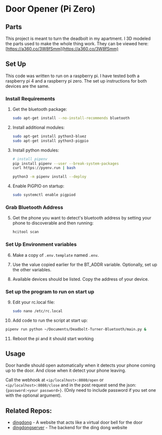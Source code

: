# Door Opener (Pi Zero)

## Parts

This project is meant to turn the deadbolt in my apartment. I 3D modeled the
parts used to make the whole thing work. They can be viewed here:
[https://a360.co/3W8fSmm](https://a360.co/3W8fSmm)

## Set Up

This code was written to run on a raspberry pi. I have tested both a raspberry pi 4 and a raspberry pi zero. The set up instructions for both devices are the same.

### Install Requirements

1. Get the bluetooth package:

   ```sh
   sudo apt-get install --no-install-recommends bluetooth
   ```

2. Install additional modules:

   ```sh
   sudo apt-get install python3-bluez
   sudo apt-get install python3-pigpio
   ```

3. Install python modules:

   ```sh
   # install pipenv
   pip install pipenv --user --break-system-packages
   curl https://pyenv.run | bash

   python3 -m pipenv install --deploy
   ```

4. Enable PiGPIO on startup:

   ```sh
   sudo systemctl enable pigpiod
   ```

### Grab Bluetooth Address

5. Get the phone you want to detect's bluetooth address by setting your phone to discoverable and then running:

   ```sh
   hcitool scan
   ```

### Set Up Environment variables

6. Make a copy of `.env.template` named `.env`.

7. Use the value copied earlier for the BT_ADDR variable. Optionally, set up the
other variables.

8. Available devices should be listed. Copy the address of your device.

### Set up the program to run on start up

9. Edit your rc.local file:

   ```sh
   sudo nano /etc/rc.local
   ```

10. Add code to run the script at start up:

   ```sh
   pipenv run python ~/Documents/Deadbolt-Turner-Bluetooth/main.py &
   ```

11. Reboot the pi and it should start working

## Usage

Door handle should open automatically when it detects your phone coming up to the door.
And close when it detect your phone leaving.


Call the webhook at `<ip/localhost>:8080/open` or `<ip/localhost>:8080/close` and in the post request send the json: `{password:<your password>}`. (Only need to include password if you set one with the optional argument).

## Related Repos:
- [dingdong](https://github.com/KihtrakRaknas/dingdong) - A website that acts like a virtual door bell for the door
- [dingdongserver](https://github.com/KihtrakRaknas/dingdongserver) - The backend for the ding dong website
